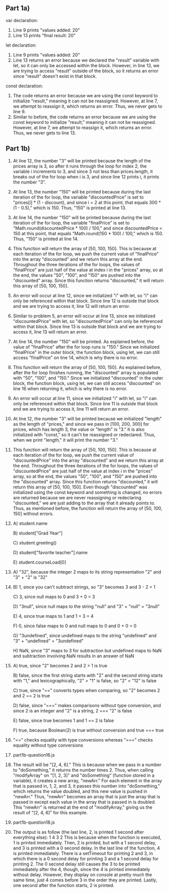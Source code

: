## Part 1a)

var declaration:
1) Line 9 prints "values added: 20"
2) Line 13 prints "final result: 20"

let declaration:
1) Line 9 prints "values added: 20"
2) Line 13 returns an error because we declared the "result" variable with let, so it can only be accessed within the block. However, in line 13, we are trying to access "result" outside of the block, so it returns an error since "result" doesn't exist in that block.

const declaration:
1) The code returns an error because we are using the const keyword to initialize "result," meaning it can not be reassigned. However, at line 7, we attempt to reassign it, which returns an error. Thus, we never gets to line 9.
2) Similar to before, the code returns an error because we are using the const keyword to initialize "result," meaning it can not be reassigned. However, at line 7, we attempt to reassign it, which returns an error. Thus, we never gets to line 13.

## Part 1b)
1) At line 12, the number "3" will be printed because the length of the prices array is 3, so after it runs through the loop for index 2, the variable i increments to 3, and since 3 not less than prices.length, it breaks out of the for loop when i is 3, and since line 12 prints i, it prints the number "3".
2) At line 13, the number "150" will be printed because during the last iteration of the for loop, the variable "discountedPrice" is set to "prices[i] * (1 - discount), and since i = 2 at this point, that equals 300 * (1 - 0.5)," which is 150. Thus, "150" is printed at line 13.
3) At line 14, the number "150" will be printed because during the last iteration of the for loop, the variable "finalPrice" is set to "Math.round(discountedPrice * 100) / 100," and since discountedPrice = 150 at this point, that equals "Math.round(150 * 100) / 100," which is 150. Thus, "150" is printed at line 14.
4) This function will return the array of [50, 100, 150]. This is because at each iteration of the for loop, we push the current value of "finalPrice" into the array "discounted" and we return this array at the end. Throughout the three iterations of the for loops, the values of "finalPrice" are just half of the value at index i in the "prices" array, so at the end, the values "50", "100", and "150" are pushed into the "discounted" array. Since this function returns "discounted," it will return this array of [50, 100, 150].
5) An error will occur at line 12, since we initialized "i" with let, so "i" can only be referenced within that block. Since line 12 is outside that block and we are trying to access it, line 12 will return an error.
6) Similar to problem 5, an error will occur at line 13, since we initialized "discountedPrice" with let, so "discountedPrice" can only be referenced within that block. Since line 13 is outside that block and we are trying to access it, line 13 will return an error.
7) At line 14, the number "150" will be printed. As explained before, the value of "finalPrice" after the for loop runs is "150." Since we initialized "finalPrice" in the outer block, the function block, using let, we can still access "finalPrice" on line 14, which is why there is no error.
8) This function will return the array of [50, 100, 150]. As explained before, after the for loop finishes running, the "discounted" array is populated with "50", "100", and "150." Since we initialized "discounted" in the outer block, the function block, using let, we can still access "discounted" on line 16 when returning it, which is why there is no error.
9) An error will occur at line 11, since we initialized "i" with let, so "i" can only be referenced within that block. Since line 11 is outside that block and we are trying to access it, line 11 will return an error.
10) At line 12, the number "3" will be printed because we initialized "length" as the length of "prices," and since we pass in [100, 200, 300] for prices, which has length 3, the value or "length" is "3." It is also initialized with "const," so it can't be reassigned or redeclared. Thus, when we print "length," it will print the number "3."
11) This function will return the array of [50, 100, 150]. This is because at each iteration of the for loop, we push the current value of "discountedPrice" into the array "discounted" and we return this array at the end. Throughout the three iterations of the for loops, the values of "discountedPrice" are just half of the value at index i in the "prices" array, so at the end, the values "50", "100", and "150" are pushed into the "discounted" array. Since this function returns "discounted," it will return this array of [50, 100, 150]. Even though "discounted" was initialized using the const keyword and something is changed, no errors are returned because we are never reassigning or redeclaring "discounted," we are just adding to the array that it already points to. Thus, as mentioned before, the function will return the array of [50, 100, 150] without errors.
12) A) student.name
    
    B) student["Grad Year"]

    C) student.greeting()

    D) student["favorite teacher"].name

    E) student.courseLoad[0]
13) A) "32", because the integer 2 maps to its string representation "2" and "3" + "2" is "32"
14) 
    B) 1, since you can't subtract strings, so "3" becomes 3 and 3 - 2 = 1

    C) 3, since null maps to 0 and 3 + 0 = 3

    D) "3null", since null maps to the string "null" and "3" + "null" = "3null"

    E) 4, since true maps to 1 and 1 + 3 = 4

    F) 0, since false maps to 0 and null maps to 0 and 0 + 0 = 0

    G) "3undefined", since undefined maps to the string "undefined" and "3" + "undefined" = "3undefined"

    H) NaN, since "3" maps to 3 for subtraction but undefined maps to NaN and subtraction involving NaN results in an answer of NaN
15) A) true, since "2" becomes 2 and 2 > 1 is true
    
    B) false, since the first string starts with "2" and the second string starts with "1," and lexicographically, "2" > "1" is false, so "2" < "12" is false

    C) true, since "==" converts types when comparing, so "2" becomes 2 and 2 == 2 is true

    D) false, since "===" makes comparisons without type conversion, and since 2 is an integer and "2" is a string, 2 === "2" is false

    E) false, since true becomes 1 and 1 == 2 is false
    
    F) true, because Boolean(2) is true without conversion and true === true
16) "==" checks equality with type conversions whereas "===" checks equality without type conversions
17) part1b-question16.js
18) The result will be "[2, 4, 6]." This is because when we pass in a number to "doSomething," it returns the number times 2. Thus, when calling "modifyArray" on "[1, 2, 3]" and "doSomething" (function stored in a variable), it creates a new array, "newArr." For each element in the array that is passed in, 1, 2, and 3, it passes this number into "doSomething," which returns the value doubled, and this new value is pushed in "newArr." Thus, "newArr" becomes an array that is just the array that is passed in except each value in the array that is passed in is doubled. This "newArr" is returned at the end of "modifyArray," giving us the result of "[2, 4, 6]" for this example.
19) part1b-question18.js
20) The output is as follow (the last line, 2, is printed 1 second after everything else):
    1
    4
    3
    2
    This is because when the function is executed, 1 is printed immediately. Then, 2 is printed, but with a 1 second delay, and 3 is printed with a 0 second delay. In the last line of the function, 4 is printed immediately. There is a setTimeout for printing 2 and 3, in which there is a 0 second delay for printing 3 and a 1 second delay for printing 2. The 0 second delay still causes the 3 to be printed immediately after the 4, though, since the 4 is printed immediately without delay. However, they display on console at pretty much the same time, just 4 comes before 3 in the order they are printed. Lastly, one second after the function starts, 2 is printed.